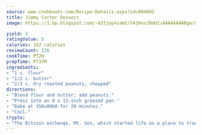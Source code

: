 ```yaml
---
source: www.cookbooks.com/Recipe-Details.aspx?id=904603
title: Jimmy Carter Dessert
image: https://1.bp.blogspot.com/-mJIjop4samI/YA2HxoJRmOI/AAAAAAAABgw/9Q6cN5purxQQ0M3111-VxRXtHYk4x987wCLcBGAsYHQ/s320/19.png

yield: 3
ratingValue: 5
calories: 162 calories
reviewCount: 226
cookTime: PT2H
prepTime: PT37M
ingredients:
- "1 c. flour"
- "1/2 c. butter"
- "2/3 c. dry roasted peanuts, chopped"
directions:
- "Blend flour and butter; add peanuts."
- "Press into an 8 x 13-inch greased pan."
- "Bake at 350u00b0 for 20 minutes."
- "Cool."
crypto:
- "The Bitcoin exchange, Mt. Gox, which started life as a place to trade cards from a fantasy game, was hacked."
---
```


